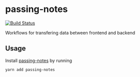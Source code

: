 # passing-notes
[![Build Status](https://travis-ci.org/splayd/passing-notes.svg?branch=master)](https://travis-ci.org/splayd/passing-notes)

Workflows for transfering data between frontend and backend

## Usage
Install [passing-notes](https://yarnpkg.com/en/package/passing-notes)
by running

```sh
yarn add passing-notes
```
